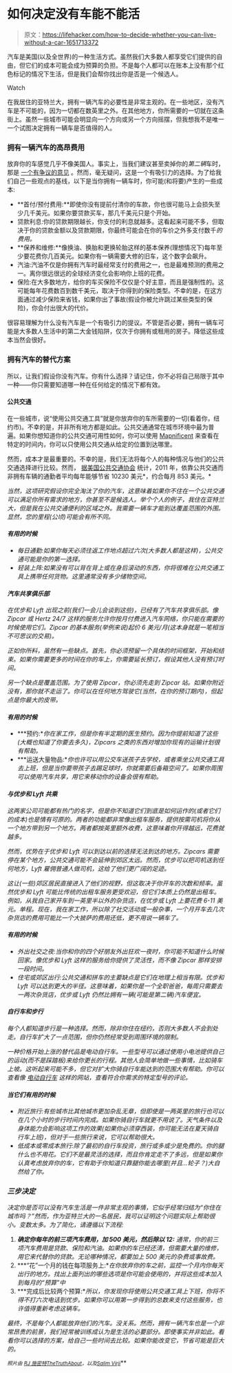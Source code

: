 # 如何决定没有车能不能活

> 原文：<https://lifehacker.com/how-to-decide-whether-you-can-live-without-a-car-1651713372>

汽车是美国(以及全世界)的一种生活方式。虽然我们大多数人都享受它们提供的自由，但它们的成本可能会成为预算的负担。不是每个人都可以在账本上没有那个红色标记的情况下生活，但是我们会帮你找出你是否是一个候选人。

Watch

在我居住的亚特兰大，拥有一辆汽车的必要性是非常主观的。在一些地区，没有汽车是不可能的，因为一切都在数英里之外。在其他地方，你所需要的一切就在这条街上。虽然一些城市可能会明显向一个方向或另一个方向摇摆，但我想我不是唯一一个试图决定拥有一辆车是否值得的人。

### 拥有一辆汽车的高昂费用

放弃你的车感觉几乎不像美国人。事实上，当我们建议甚至卖掉你的*第二辆*车时，那是 [一个有争议的意见](https://lifehacker.com/skip-the-second-car-to-save-money-1043694898) 。然而，毫无疑问，这是一个有吸引力的选择。为了给我们自己一些观点的基线，以下是当你拥有一辆车时，你可能(和将要)产生的一些成本:

*   **首付/预付费用:**即使你没有提前付清你的车款，你也很可能马上会损失至少几千美元。如果你要贷款买车，那几千美元只是个开始。
*   贷款利息:你的贷款期限越长，你支付的利息就越多。这看起来可能不多，但取决于你的贷款金额以及贷款期限，你最终可能会在你的车价之外多支付数千*的费用。*
*   **保养和维修:**像换油、换胎和更换轮胎这样的基本保养(理想情况下)每年至少要花费你几百美元。如果你有一辆需要大修的旧车，这个数字会飙升。
*   汽油:汽油不仅是你拥有汽车时最经常支付的费用之一，也是最难预测的费用之一。离你很远很远的全球经济变化会影响你上班的花费。
*   保险:在大多数地方，给你的车买保险不仅仅是个好主意，而且是强制性的。这可能每年花费数百到数千美元，取决于你得到的保险类型。不幸的是，在这方面通过减少保险来省钱，如果你出了事故(假设你被允许跳过某些类型的保险)，你会付出很大的代价。

很容易理解为什么没有汽车是一个有吸引力的提议。不管是否必要，拥有一辆车可能是大多数人生活中的第二大金钱陷阱，仅次于你拥有或租用的房子。降低这些成本当然会很好。

### 拥有汽车的替代方案

所以，让我们假设你没有汽车。你有什么选择？请记住，你不必将自己局限于其中一种——你只需要知道哪一种在任何给定的情况下都有效。

#### **公共交通**

在一些城市，说“使用公共交通工具”就是你放弃你的车所需要的一切(看着你，纽约市)。不幸的是，并非所有地方都是如此。公共交通通常在城市环境中最为普遍。如果你想知道你的公共交通可用性如何，你可以使用 [Mapnificent](http://www.mapnificent.net/) 来查看在特定的时间内，你可以只使用公共交通从给定的位置到达哪里。

然而，成本才是最重要的。不幸的是，我们无法将每个人的每种情况与他们的公共交通选择进行比较。然而， [据美国公共交通协会](http://www.apta.com/mediacenter/pressreleases/2011/Pages/110510_May_Transit_Savings.aspx) 统计，2011 年，依靠公共交通而非拥有车辆的通勤者平均每年能够节省 10230 美元*，约合每月 853 美元。*

*当然，这项研究假设你完全淘汰了你的汽车，这意味着如果你不住在一个公共交通可以满足你所有需求的地方，你甚至不是候选人。举个个人的例子，我住在亚特兰大，但是我在公共交通便利的区域之外。我需要一辆车才能到达覆盖范围的外围。显然，您的里程(公顷)可能会有所不同。*

#### *有用的时候*

*   *每日通勤:如果你每天必须往返工作地点超过六次(大多数人都是这样)，公共交通可能是你的第一选择。*
*   *轻装上阵:如果没有可以背在背上或在身后滚动的东西，你将很难在公共交通工具上携带任何货物。这里通常没有多少储物空间。*

#### ***汽车共享俱乐部***

*在优步和 Lyft 出现之前(我们一会儿会谈到这些)，已经有了汽车共享俱乐部。像 Zipcar 或 Hertz 24/7 这样的服务允许你按月付费进入汽车网络，你只能在需要的时候使用它们。Zipcar 的基本服务(举例来说)起价 6 美元/月(这本身就是一笔相当不可思议的交易)。*

*正如你所料，虽然有一些缺点。首先，你必须预留一个具体的时间框架，开始和结束。如果你需要更多的时间在你的车上，你需要延长预订，假设其他人没有预订时间。*

*另一个缺点是覆盖范围。为了使用 Zipcar，你必须先走到 Zipcar 站。如果你附近没有，那你就不走运了。你可以在任何地方驾驶它(当然，在你的预订期内)，但起点是你最大的皮带。*

#### *有用的时候*

*   ***预约:**你在家工作，但是你有半定期的医生预约。因为你提前知道了这些(大概也知道了你要去多久)，Zipcars 之类的东西对增加你现有的运输计划很有帮助。*
*   ***运送大量物品:**你也许可以用公交车送孩子去学校，或者乘坐公共交通工具去上班，但是当你要带孩子去踢足球时，你就需要后备箱空间了。如果你周围可以使用汽车共享，用它来移动你的设备会很有帮助。*

#### ***与优步和 Lyft 共乘***

*这两家公司可能都有热门的名字，但是你不知道它们到底是如何运作的(或者它们的成本)也是情有可原的。两者的功能都非常像出租车服务，提供按需司机将你从一个地方带到另一个地方。两者都按英里额外收费，这意味着你开得越远，花费就越多。*

*然而，优势在于优步和 Lyft 可以到达以前的选择无法到达的地方。Zipcars 需要停在某个地方，公共交通可能不会延伸到郊区太远。然而，优步可以把司机送到任何地方，Lyft 雇佣普通人做司机，这给了他们更广阔的足迹。*

*这让(一些)郊区居民直接进入了他们的视野，但这取决于你开车的次数和频率。虽然优步和 Lyft 可能比传统的出租车服务更受欢迎，但它们本质上仍然是出租车。例如，从我自己家开车到一英里半以外的杂货店，在优步或 Lyft 上要花费 6-11 美元。单程。现在，我在家工作，所以除了社交活动或一般杂事，一个月开车去几次杂货店的费用可能比一个大披萨的费用还低，更不用说一辆车了。*

#### *有用的时候*

*   *外出社交之夜:当你和你的四个好朋友外出狂欢一夜时，你可能不知道什么时候回家。像优步和 Lyft 这样的服务给你提供了灵活性，而不像 Zipcar 那样安排一段时间。*
*   *住宅或郊区出行:公共交通和拼车的主要缺点是它们在地理上相当有限。优步和 Lyft 可以达到更大的半径。这意味着，如果你是一个全职爸爸，每周只需要去一两次杂货店，优步或 Lyft 仍然比拥有一辆(可能是第二辆)汽车便宜。*

#### ***自行车和步行***

*每个人都知道步行是一种选择。然而，除非你住在纽约，否则大多数人不会到处走。自行车扩大了一点范围，但你仍然经常受到周围环境的限制。*

*一种价格开始上涨的替代品是电动自行车。一些型号可以通过使用小电池提供自己的运动(而不是踩踏板)来给你更长的行程。其他人会简单地做一些事情，比如骑车上坡。这听起来可能不多，但它对扩大你骑自行车能达到的范围大有帮助。你可以查看像 [电动自行车](https://www.electricbike.com/) 这样的网站，查看符合你需求的特定型号的评论。*

#### *当它们有用的时候*

*   *附近旅行:有些城市比其他城市更加杂乱无章，但即使是一两英里的旅行也可以在几个小时的步行时间内完成。如果你骑自行车就更不用说了。天气条件以及身体能力会影响这项工作的效果(如果你必须穿西装，你可能无法在夏天骑自行车上班)，但对于一些旅行来说，它可以帮助很大。*
*   *低成本或零成本旅行:除了最初的自行车投资，旅行或多或少是免费的。你的腿什么也不用花。它们不是最灵活的选择，而且你肯定走不了多远，但是如果你认真考虑放弃你的车，它有助于你知道只靠腿你能去哪里(并且...轮子？)大自然给了你。*

### ***三步决定***

*决定你是否可以没有汽车生活是一件非常主观的事情，它似乎经常归结为“你住在城市吗？”然而，作为亚特兰大的一名居民，我可以证明这个问题实际上帮助很小。变数太多。为了简化，请遵循以下流程:*

1.  ***确定你每年的前三项汽车费用，加 500 美元，然后除以 12:** 通常，你的前三项汽车费用是贷款、保险和汽油。如果你的车已经还清，但需要大量的维修，用它来代替你的贷款。无论哪种情况，都要加上 500 美元的杂费或事故费。*
2.  ***“花”一个月的钱在每项服务上:**在你放弃你的车之前，监控一个月内你每天出行的地方。找出上面列出的哪些选项是你可能会使用的，并将这些成本加入到每月的“预算”中*
3.  ***完成后比较两个预算:**所以，你发现你将使用公共交通工具上下班，你将不得不打六次电话到优步。如果你可以用第一步得到的总数来支付这些服务，也许值得重新考虑这辆车。*

*最终，不是每个人都能放弃他们的汽车。没关系。然而，拥有一辆汽车也是一个非常昂贵的前景，我们经常被训练成认为是生活的必要部分。即使事实并非如此。看看你可以选择的方案，给自己一些时间去比较。如果你能改变它，节省可能是巨大的。*

*<small>*照片由*</small> [<small>*RJ 施密特*</small>](http://www.flickr.com/photos/rj_schmidt/5558031844)<small></small>*[<small>*TheTruthAbout*</small>](http://www.flickr.com/photos/thetruthabout/15172340596)<small>*，以及*</small>[<small>*Salim Virji*</small>](http://www.flickr.com/photos/salim/19409855)<small></small>**
